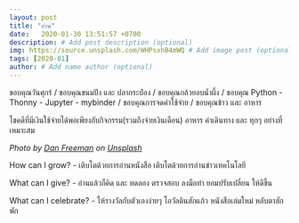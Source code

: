 ```yaml
---
layout: post
title: "อ่าน"
date:   2020-01-30 13:51:57 +0700
description: # Add post description (optional)
img: https://source.unsplash.com/WHPsxhB4mWQ # Add image post (optional)
tags: [2020-01]
author: # Add name author (optional)
---
```

ขอบคุณวันศุกร์ / ขอบคุณขนมปัง และ ปลากระป๋อง / ขอบคุณกล้วยอบน้ำผึ้ง / ขอบคุณ Python - Thonny - Jupyter - mybinder / ขอบคุณการจดค่าใช้จ่าย / ขอบคุณข้าว และ อาหาร

โชคดีที่มีเงินใช้จ่ายได้พอเพียงกับกิจกรรม(รวมถึงจ่ายเงินเดือน) อาหาร ค่าเดินทาง และ ทุกๆ อย่างที่เหมาะสม

*Photo by [Dan Freeman](https://unsplash.com/@danfreemanphoto) on [Unsplash](https://unsplash.com)*

<i class="fa fa-child" style="color:plum"></i>

How can I grow? - เติบโตด้วยการอ่านหนังสือ เติบโตด้วยการอ่านข่าวเทคโนโลยี

What can I give? - อ่านแล้วก็คิด และ ทดลอง ตรวจสอบ ลงมือทำ ยอมปรับเปลี่ยน ให้ดีขึ้น

What can I celebrate? - ให้รางวัลกับตัวเองง่ายๆ โอวัลตินสักแก้ว หนังสือเล่มใหม่ หลับตาสักพัก
